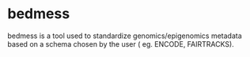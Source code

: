 # bedmess

bedmess is a tool used to standardize genomics/epigenomics metadata based on a schema chosen by the user ( eg. ENCODE, FAIRTRACKS). 

